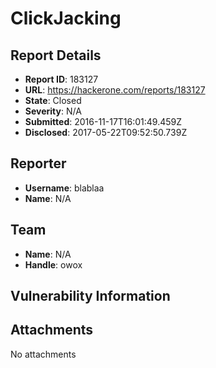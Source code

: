 # ClickJacking

## Report Details
- **Report ID**: 183127
- **URL**: https://hackerone.com/reports/183127
- **State**: Closed
- **Severity**: N/A
- **Submitted**: 2016-11-17T16:01:49.459Z
- **Disclosed**: 2017-05-22T09:52:50.739Z

## Reporter
- **Username**: blablaa
- **Name**: N/A

## Team
- **Name**: N/A
- **Handle**: owox

## Vulnerability Information


## Attachments
No attachments
